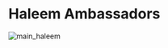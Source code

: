 # Haleem Ambassadors

![main_haleem](https://github.com/user-attachments/assets/bf34d31a-e3ae-42d7-a6e6-2763ae390b84)
